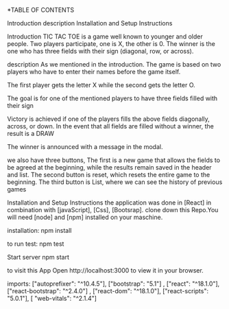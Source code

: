 *TABLE OF CONTENTS

Introduction
description
Installation and Setup Instructions

Introduction
TIC TAC TOE is a game well known to younger and older people. Two players participate, one is X, the other is 0. The winner is the one who has three fields with their sign (diagonal, row, or across).

description
As we mentioned in the introduction. The game is based on two players who have to enter their names before the game itself.

The first player gets the letter X while the second gets the letter O.

The goal is for one of the mentioned players to have three fields filled with their sign

Victory is achieved if one of the players fills the above fields diagonally, across, or down.
In the event that all fields are filled without a winner, the result is a DRAW

The winner is announced with a message in the modal.


we also have three buttons,
The first is a new game that allows the fields to be agreed at the beginning, while the results remain saved in the header and list.
The second button is reset, which resets the entire game to the beginning.
The third button is List, where we can see the history of previous games

Installation and Setup Instructions
the application was done in [React] in combination with [javaScript], [Css], [Bootsrap]. clone down this Repo.You will need [node] and [npm] installed on your maschine.

installation:
npm install

to run test:
npm test

Start server
npm start

to visit this App
Open http://localhost:3000 to view it in your browser.

imports:
["autoprefixer": "^10.4.5"], ["bootstrap": "5.1"] , ["react": "^18.1.0"], ["react-bootstrap": "^2.4.0"] , ["react-dom": "^18.1.0"], ["react-scripts": "5.0.1"], [ "web-vitals": "^2.1.4"]
